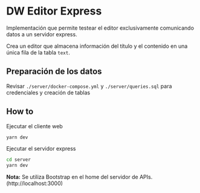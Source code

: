 # DW Editor Express

Implementación que permite testear el editor exclusivamente comunicando datos a un servidor express.

Crea un editor que almacena información del título y el contenido en una única fila de la tabla `text`.



## Preparación de los datos

Revisar `./server/docker-compose.yml` y `./server/queries.sql` para credenciales y creación de tablas


## How to

Ejecutar el cliente web

```bash
yarn dev
```

Ejecutar el servidor express

```bash
cd server
yarn dev
```

**Nota:** Se utiliza Bootstrap en el home del servidor de APIs.
(http://localhost:3000)


 